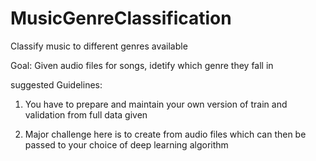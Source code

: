 # MusicGenreClassification
Classify music to different genres available

Goal: Given audio files for songs, idetify which genre they fall in

suggested Guidelines:
1. You have to prepare and maintain your own version of train and validation from full data given

2. Major challenge here is to create from audio files which can then be passed to your choice of deep learning algorithm

